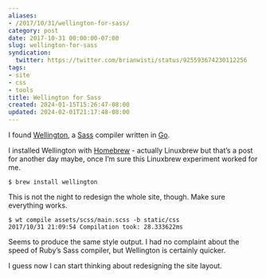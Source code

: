 ```yaml
---
aliases:
- /2017/10/31/wellington-for-sass/
category: post
date: 2017-10-31 00:00:00-07:00
slug: wellington-for-sass
syndication:
  twitter: https://twitter.com/brianwisti/status/925593674230112256
tags:
- site
- css
- tools
title: Wellington for Sass
created: 2024-01-15T15:26:47-08:00
updated: 2024-02-01T21:17:48-08:00
---
```


I found [Wellington](https://getwt.io/), a [Sass](http://sass-lang.com/) compiler written in [Go](../../../card/Go.md).

I installed Wellington with [Homebrew](https://brew.sh/) - actually Linuxbrew but that’s a post for another day maybe, once I’m sure this Linuxbrew experiment worked for me.

````
$ brew install wellington
````

This is not the night to redesign the whole site, though. Make sure everything works.

````
$ wt compile assets/scss/main.scss -b static/css
2017/10/31 21:09:54 Compilation took: 28.333622ms
````

Seems to produce the same style output. I had no complaint about the speed of Ruby’s Sass compiler, but Wellington is certainly quicker.

I guess now I can start thinking about redesigning the site layout.
